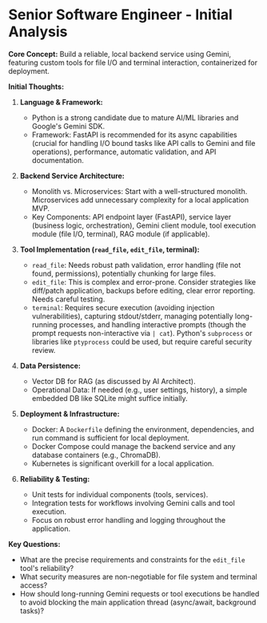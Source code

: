 # Senior Software Engineer - Initial Analysis

**Core Concept:** Build a reliable, local backend service using Gemini, featuring custom tools for file I/O and terminal interaction, containerized for deployment.

**Initial Thoughts:**

1.  **Language & Framework:**
    *   Python is a strong candidate due to mature AI/ML libraries and Google's Gemini SDK.
    *   Framework: FastAPI is recommended for its async capabilities (crucial for handling I/O bound tasks like API calls to Gemini and file operations), performance, automatic validation, and API documentation.

2.  **Backend Service Architecture:**
    *   Monolith vs. Microservices: Start with a well-structured monolith. Microservices add unnecessary complexity for a local application MVP.
    *   Key Components: API endpoint layer (FastAPI), service layer (business logic, orchestration), Gemini client module, tool execution module (file I/O, terminal), RAG module (if applicable).

3.  **Tool Implementation (`read_file`, `edit_file`, terminal):**
    *   `read_file`: Needs robust path validation, error handling (file not found, permissions), potentially chunking for large files.
    *   `edit_file`: This is complex and error-prone. Consider strategies like diff/patch application, backups before editing, clear error reporting. Needs careful testing.
    *   `terminal`: Requires secure execution (avoiding injection vulnerabilities), capturing stdout/stderr, managing potentially long-running processes, and handling interactive prompts (though the prompt requests non-interactive via `| cat`). Python's `subprocess` or libraries like `ptyprocess` could be used, but require careful security review.

4.  **Data Persistence:**
    *   Vector DB for RAG (as discussed by AI Architect).
    *   Operational Data: If needed (e.g., user settings, history), a simple embedded DB like SQLite might suffice initially.

5.  **Deployment & Infrastructure:**
    *   Docker: A `Dockerfile` defining the environment, dependencies, and run command is sufficient for local deployment.
    *   Docker Compose could manage the backend service and any database containers (e.g., ChromaDB).
    *   Kubernetes is significant overkill for a local application.

6.  **Reliability & Testing:**
    *   Unit tests for individual components (tools, services).
    *   Integration tests for workflows involving Gemini calls and tool execution.
    *   Focus on robust error handling and logging throughout the application.

**Key Questions:**
*   What are the precise requirements and constraints for the `edit_file` tool's reliability?
*   What security measures are non-negotiable for file system and terminal access?
*   How should long-running Gemini requests or tool executions be handled to avoid blocking the main application thread (async/await, background tasks)? 